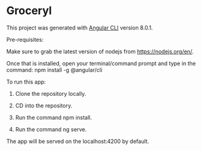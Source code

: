 # Groceryl

This project was generated with [Angular CLI](https://github.com/angular/angular-cli) version 8.0.1.

Pre-requisites:

Make sure to grab the latest version of nodejs from https://nodejs.org/en/.

Once that is installed, open your terminal/command prompt and type in the command: npm install -g @angular/cli

To run this app:

1. Clone the repository locally.

2. CD into the repository.

3. Run the command npm install.

4. Run the command ng serve.

The app will be served on the localhost:4200 by default.
